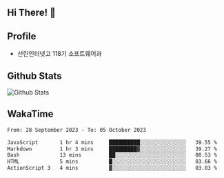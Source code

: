 ## Hi There! 👋

## Profile

-   선린인터넷고 118기 소프트웨어과

## Github Stats

![Github Stats](https://github-readme-stats.vercel.app/api/top-langs/?username=NY0510&theme=tokyonight&hide_border=true&layout=compact)

## WakaTime

<!--START_SECTION:waka-->

```txt
From: 28 September 2023 - To: 05 October 2023

JavaScript       1 hr 4 mins     ██████████░░░░░░░░░░░░░░░   39.55 %
Markdown         1 hr 3 mins     █████████▓░░░░░░░░░░░░░░░   39.27 %
Bash             13 mins         ██░░░░░░░░░░░░░░░░░░░░░░░   08.53 %
HTML             5 mins          █░░░░░░░░░░░░░░░░░░░░░░░░   03.66 %
ActionScript 3   4 mins          ▓░░░░░░░░░░░░░░░░░░░░░░░░   03.03 %
```

<!--END_SECTION:waka-->
